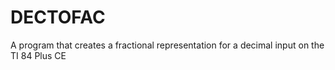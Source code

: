 # DECTOFAC
A program that creates a fractional representation for a decimal input on the TI 84 Plus CE
